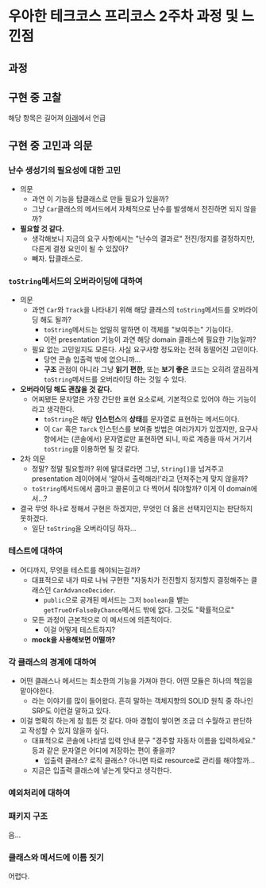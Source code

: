 # 우아한 테크코스 프리코스 2주차 과정 및 느낀점
## 과정

## 구현 중 고찰
해당 항목은 길어져 [아래](#구현-중-고민과-의문)에서 언급


## 구현 중 고민과 의문

### 난수 생성기의 필요성에 대한 고민
- 의문
  - 과연 이 기능을 탑클래스로 만들 필요가 있을까?
  - 그냥 `Car`클래스의 메서드에서 자체적으로 난수를 발생해서 전진하면 되지 않을까?
- **필요할 것 같다.**
  - 생각해보니 지금의 요구 사항에서는 "난수의 결과로" 전진/정지를 결정하지만, 다른게 결정 요인이 될 수 있잖아?
  - 빼자. 탑클래스로.


### `toString`메서드의 오버라이딩에 대하여
- 의문
  - 과연 `Car`와 `Track`을 나타내기 위해 해당 클래스의 `toString`메서드를 오버라이딩 해도 될까?
    - `toString`메서드는 엄밀히 말하면 이 객체를 "보여주는" 기능이다.
    - 이런 presentation 기능이 과연 해당 domain 클래스에 필요한 기능일까?
  - 필요 없는 고민일지도 모른다. 사실 요구사항 정도와는 전혀 동떨어진 고민이다.
    - 당연 콘솔 입출력 밖에 없으니까...
    - **구조** 관점이 아니라 그냥 **읽기 편한**, 또는 **보기 좋은** 코드는 오히려 깔끔하게 `toString`메서드를 오버라이딩 하는 것일 수 있다.
- **오버라이딩 해도 괜찮을 것 같다.**
  - 어찌됐든 문자열은 가장 간단한 표현 요소로써, 기본적으로 있어야 하는 기능이라고 생각한다.
    - `toString`은 해당 **인스턴스**의 **상태**를 문자열로 표현하는 메서드이다.
    - 이 `Car` 혹은 `Tarck` 인스턴스를 보여줄 방법은 여러가지가 있겠지만, 요구사항에서는 (콘솔에서) 문자열로만 표현하면 되니, 따로 계층을 따서 거기서 `toString`을 이용하면 될 것 같다.
- 2차 의문
  - 정말? 정말 필요할까? 위에 말대로라면 그냥, `String[]`을 넘겨주고 presentation 레이어에서 '알아서 출력해라!'라고 던져주는게 맞지 않을까?
  - `toString`메서드에서 콤마고 콜론이고 다 찍어서 줘야할까? 이게 이 domain에서...?
- 결국 무엇 하나로 정해서 구현은 하겠지만, 무엇인 더 옳은 선택지인지는 판단하지 못하겠다.
  - 일단 `toString`을 오버라이딩 하자...

### 테스트에 대하여
- 어디까지, 무엇을 테스트를 해야되는걸까?
  - 대표적으로 내가 따로 나눠 구현한 "자동차가 전진할지 정지할지 결정해주는 클래스인 `CarAdvanceDecider`.
    - `public`으로 공개된 메서드는 그저 `boolean`을 뱉는 `getTrueOrFalseByChance`메서드 밖에 없다. 그것도 "확률적으로"
  - 모든 과정이 근본적으로 이 메서드에 의존적이다.
    - 이걸 어떻게 테스트하지?
  - **mock을 사용해보면 어떨까?**

### 각 클래스의 경계에 대하여
- 어떤 클래스나 메서드는 최소한의 기능을 가져야 한다. 어떤 모듈은 하나의 책임을 맡아야한다.
  - 라는 이야기를 많이 들어왔다. 흔히 말하는 객체지향의 SOLID 원칙 중 하나인 SRP도 이런걸 말하고 있다.
- 이걸 명확히 하는게 참 힘든 것 같다. 아마 경험이 쌓이면 조금 더 수월하고 판단하고 작성할 수 있지 않을까 싶다.
  - 대표적으로 콘솔에 나타낼 입력 안내 문구 "경주할 자동차 이름을 입력하세요." 등과 같은 문자열은 어디에 저장하는 편이 좋을까?
    - 입출력 클래스? 로직 클래스? 아니면 따로 resource로 관리를 해야할까...
  - 지금은 입출력 클래스에 넣는게 맞다고 생각한다.

### 예외처리에 대하여

### 패키지 구조
음...
### 클래스와 메서드에 이름 짓기
어렵다.